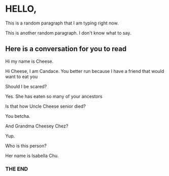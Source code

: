 <!DOCTYPE html>
<html>
  <head>
    <title>Randomness</title>
  </head>  
  <body>
    <h1>HELLO,</h1>
    <p>This is a random paragraph that I am typing right now.</p>
    <p>This is another random paragraph. I don't know what to say.</p>
    <h2>Here is a conversation for you to read</h2>
    <p>Hi my name is Cheese.</p>
    <p>Hi Cheese, I am Candace. You better run because I have a friend that would want to eat you</p>
    <p>Should I be scared?</p>
    <p>Yes. She has eaten so many of your ancestors</p>
    <p>Is that how Uncle Cheese senior died?</p>
    <p>You betcha.</p>
    <p>And Grandma Cheesey Chez?</p>
    <p>Yup.</p>
    <p>Who is this person?</p>
    <p>Her name is Isabella Chu.</p>
    <h3>THE END</h3>
</html>   
